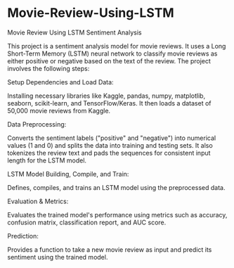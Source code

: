 # Movie-Review-Using-LSTM
Movie Review Using LSTM Sentiment Analysis

This project is a sentiment analysis model for movie reviews. It uses a Long Short-Term Memory (LSTM) neural network to classify movie reviews as either positive or negative based on the text of the review. The project involves the following steps:

Setup Dependencies and Load Data: 

Installing necessary libraries like Kaggle, pandas, numpy, matplotlib, seaborn, scikit-learn, and TensorFlow/Keras. It then loads a dataset of 50,000 movie reviews from Kaggle.

Data Preprocessing: 

Converts the sentiment labels ("positive" and "negative") into numerical values (1 and 0) and splits the data into training and testing sets. It also tokenizes the review text and pads the sequences for consistent input length for the LSTM model.

LSTM Model Building, Compile, and Train:

Defines, compiles, and trains an LSTM model using the preprocessed data.

Evaluation & Metrics: 

Evaluates the trained model's performance using metrics such as accuracy, confusion matrix, classification report, and AUC score.

Prediction: 

Provides a function to take a new movie review as input and predict its sentiment using the trained model.
